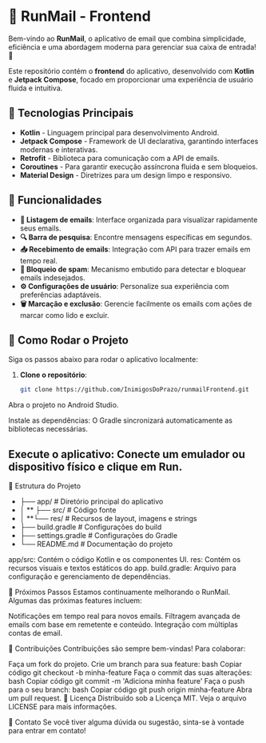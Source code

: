 # 📧 RunMail - Frontend

Bem-vindo ao **RunMail**, o aplicativo de email que combina simplicidade, eficiência e uma abordagem moderna para gerenciar sua caixa de entrada! 🚀

Este repositório contém o **frontend** do aplicativo, desenvolvido com **Kotlin** e **Jetpack Compose**, focado em proporcionar uma experiência de usuário fluida e intuitiva. 

## 🎨 Tecnologias Principais

- **Kotlin** - Linguagem principal para desenvolvimento Android.
- **Jetpack Compose** - Framework de UI declarativa, garantindo interfaces modernas e interativas.
- **Retrofit** - Biblioteca para comunicação com a API de emails.
- **Coroutines** - Para garantir execução assíncrona fluida e sem bloqueios.
- **Material Design** - Diretrizes para um design limpo e responsivo.

## 🌟 Funcionalidades

- **📩 Listagem de emails**: Interface organizada para visualizar rapidamente seus emails.
- **🔍 Barra de pesquisa**: Encontre mensagens específicas em segundos.
- **📥 Recebimento de emails**: Integração com API para trazer emails em tempo real.
- **🚫 Bloqueio de spam**: Mecanismo embutido para detectar e bloquear emails indesejados.
- **⚙️ Configurações de usuário**: Personalize sua experiência com preferências adaptáveis.
- **🗑️ Marcação e exclusão**: Gerencie facilmente os emails com ações de marcar como lido e excluir.

## 📲 Como Rodar o Projeto

Siga os passos abaixo para rodar o aplicativo localmente:

1. **Clone o repositório**:
   ```bash
   git clone https://github.com/InimigosDoPrazo/runmailFrontend.git
Abra o projeto no Android Studio.

Instale as dependências: O Gradle sincronizará automaticamente as bibliotecas necessárias.

## Execute o aplicativo: Conecte um emulador ou dispositivo físico e clique em Run.
📂 Estrutura do Projeto

- ├── app/                     # Diretório principal do aplicativo
- │       ** ├── src/                 # Código fonte
- │       **└── res/                 # Recursos de layout, imagens e strings
- ├── build.gradle             # Configurações do build
- ├── settings.gradle          # Configurações do Gradle
- └── README.md                # Documentação do projeto

app/src: Contém o código Kotlin e os componentes UI.
res: Contém os recursos visuais e textos estáticos do app.
build.gradle: Arquivo para configuração e gerenciamento de dependências.

🚧 Próximos Passos
Estamos continuamente melhorando o RunMail. Algumas das próximas features incluem:

Notificações em tempo real para novos emails.
Filtragem avançada de emails com base em remetente e conteúdo.
Integração com múltiplas contas de email.

🤝 Contribuições
Contribuições são sempre bem-vindas! Para colaborar:

Faça um fork do projeto.
Crie um branch para sua feature:
bash
Copiar código
git checkout -b minha-feature
Faça o commit das suas alterações:
bash
Copiar código
git commit -m 'Adiciona minha feature'
Faça o push para o seu branch:
bash
Copiar código
git push origin minha-feature
Abra um pull request.
📝 Licença
Distribuído sob a Licença MIT. Veja o arquivo LICENSE para mais informações.

📧 Contato
Se você tiver alguma dúvida ou sugestão, sinta-se à vontade para entrar em contato!
